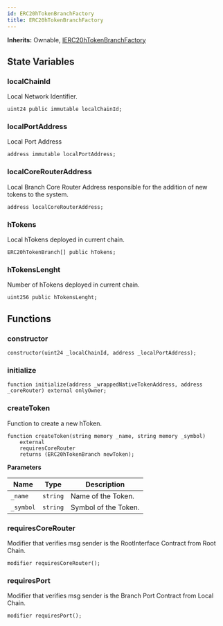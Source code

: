 ```yaml
---
id: ERC20hTokenBranchFactory
title: ERC20hTokenBranchFactory
---
```


**Inherits:**
Ownable, [IERC20hTokenBranchFactory](/ulysses-omnichain/interfaces/IERC20hTokenBranchFactory.sol/interface.IERC20hTokenBranchFactory.md)


## State Variables
### localChainId
Local Network Identifier.


```solidity
uint24 public immutable localChainId;
```


### localPortAddress
Local Port Address


```solidity
address immutable localPortAddress;
```


### localCoreRouterAddress
Local Branch Core Router Address responsible for the addition of new tokens to the system.


```solidity
address localCoreRouterAddress;
```


### hTokens
Local hTokens deployed in current chain.


```solidity
ERC20hTokenBranch[] public hTokens;
```


### hTokensLenght
Number of hTokens deployed in current chain.


```solidity
uint256 public hTokensLenght;
```


## Functions
### constructor


```solidity
constructor(uint24 _localChainId, address _localPortAddress);
```

### initialize


```solidity
function initialize(address _wrappedNativeTokenAddress, address _coreRouter) external onlyOwner;
```

### createToken

Function to create a new hToken.


```solidity
function createToken(string memory _name, string memory _symbol)
    external
    requiresCoreRouter
    returns (ERC20hTokenBranch newToken);
```
**Parameters**

|Name|Type|Description|
|----|----|-----------|
|`_name`|`string`|Name of the Token.|
|`_symbol`|`string`|Symbol of the Token.|


### requiresCoreRouter

Modifier that verifies msg sender is the RootInterface Contract from Root Chain.


```solidity
modifier requiresCoreRouter();
```

### requiresPort

Modifier that verifies msg sender is the Branch Port Contract from Local Chain.


```solidity
modifier requiresPort();
```

